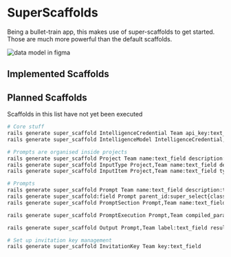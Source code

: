 # SuperScaffolds

Being a bullet-train app, this makes use of super-scaffolds to get started. Those are much
more powerful than the default scaffolds.

![data model in figma](https://github.com/swombat/promptcraft/blob/main/docs/data_model.png?raw=true)


## Implemented Scaffolds

## Planned Scaffolds

Scaffolds in this list have not yet been executed

```bash
# Core stuff
rails generate super_scaffold IntelligenceCredential Team api_key:text_field class_name:text_field
rails generate super_scaffold IntelligenceModel IntelligenceCredential,Team name:text_field

# Prompts are organised inside projects
rails generate super_scaffold Project Team name:text_field description:trix_editor
rails generate super_scaffold InputType Project,Team name:text_field description:trix_editor
rails generate super_scaffold InputItem Project,Team name:text_field type_id:super_select{class_name=InputType} contents:text_area

# Prompts
rails generate super_scaffold Prompt Team name:text_field description:trix_editor
rails generate super_scaffold:field Prompt parent_id:super_select{class_name=Prompt} # self-reference
rails generate super_scaffold PromptSection Prompt,Team name:text_field description:trix_editor contents:text_area

rails generate super_scaffold PromptExecution Prompt,Team compiled_parameters:text_area parameters_summary:text_area model_id:super_select{class_name=IntelligenceModel}

rails generate super_scaffold Output Prompt,Team label:text_field results:text_area input_tokens:number_field output_tokens:number_field message_id:text_field user_rating:number_field

# Set up invitation key management
rails generate super_scaffold InvitationKey Team key:text_field
```
